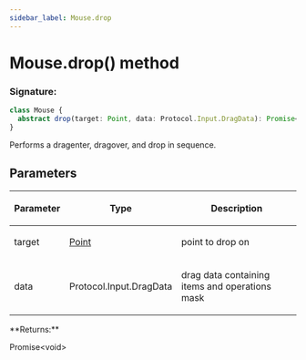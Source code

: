 ```yaml
---
sidebar_label: Mouse.drop
---
```


# Mouse.drop() method

### Signature:

```typescript
class Mouse {
  abstract drop(target: Point, data: Protocol.Input.DragData): Promise<void>;
}
```

Performs a dragenter, dragover, and drop in sequence.

## Parameters

<table><thead><tr><th>

Parameter

</th><th>

Type

</th><th>

Description

</th></tr></thead>
<tbody><tr><td>

target

</td><td>

[Point](./puppeteer.point.md)

</td><td>

point to drop on

</td></tr>
<tr><td>

data

</td><td>

Protocol.Input.DragData

</td><td>

drag data containing items and operations mask

</td></tr>
</tbody></table>
**Returns:**

Promise&lt;void&gt;
